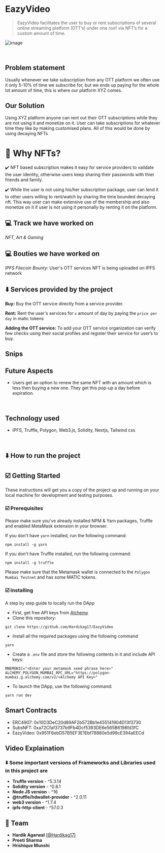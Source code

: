 # EazyVideo

> EazyVideo facilitates the user to buy or rent subscriptions of several online streaming platform (OTT’s) under one roof via NFT’s for a custom amount of time.

![image](https://user-images.githubusercontent.com/54525688/181534177-2dca1ea3-e51c-497a-be3e-75941c61f4e8.png)

<br />

## Problem statement

Usually whenever we take subscription from any OTT platform we often use it only 5-10% of time we subscribe for, but we ends up paying for the whole lot amount of time, this is where our platform XYZ comes.

## Our Solution

Using XYZ platform anyone can rent out their OTT subscriptions while they are not using it and monetize on it. User can take subscriptions for whatever time they like by making customised plans. All of this would be done by using decaying NFTs

# 🤔 Why NFTs?

✔️ NFT based subscription makes it easy for service providers to vaildate the user identity, otherwise users keep sharing their passwords with thier friends and family.

✔️ While the user is not using his/her subscription package, user can lend it to other users willing to rent/watch by sharing the time bounded decaying nft. This way user can make extensive use of the membership and also monetize on it if user is not using it personally by renting it on the platform.

## 💻 Track we have worked on

_NFT, Art & Gaming_

## 💻 Bouties we have worked on

_IPFS Filecoin Bounty:_ User's OTT services NFT is being uploaded on IPFS network

## ⬇️ Services provided by the project

**Buy:** Buy the OTT service directly from a service provider.

**Rent:** Rent the user's services for `x` amount of day by paying the `price per day` in matic tokens

**Adding the OTT service:** To add your OTT service organization can verify few checks using their social profiles and register their service for user’s to buy.

## Snips

## Future Aspects

- Users get an option to renew the same NFT with an amount which is less then buying a new one. They get this pop-up a day before expiration.

<br/>

## Technology used

- IPFS, Truffle, Polygon, Web3.js, Solidity, Nextjs, Tailwind css

<br/>

## ⬇️ How to run the project

## ☑️ Getting Started

These instructions will get you a copy of the project up and running on your local machine for development and testing purposes.

### ☑️ Prerequisites

Please make sure you've already installed NPM & Yarn packages, Truffle and enabled MetaMask extension in your browser.

If you don't have `yarn` installed, run the following command:

```
npm install -g yarn
```

If you don't have Truffle installed, run the following command:

```
npm install -g truffle
```

Please make sure that the Metamask wallet is connected to the `Polygon Mumbai Testnet` and has some MATIC tokens.

### ☑️ Installing

A step by step guide to locally run the DApp

- First, get free API keys from [Alchemy](https://docs.alchemy.com/alchemy/documentation/apis/polygon-api)
- Clone this repository:

```
git clone https://github.com/Hardikag17/EazyVideo
```

- Install all the required packages using the following command

```
yarn
```

- Create a `.env` file and store the following contents in it and include API keys:

```
MNEMONIC="<Enter your metamask seed phrase here>"
ALCHEMY_POLYGON_MUMBAI_RPC_URL="https://polygon-mumbai.g.alchemy.com/v2/<Alchemy API Key>"
```

- To launch the DApp, use the following command:

```
yarn run dev
```

## Smart Contracts

- ERC4907: 0x10D3DeC20d89AF2b572Bb1e455141904D13f3730
- SubsNFT: 0xa72Cfaf3737b9Fb4Dcf5393DE6e565B6198fd3fC
- EazyVideo: 0x951F6ebD57B5EF3E1Ebf78880e5d99cE394aEECd

## Video Explaination

### ⬇️ Some important versions of Frameworks and Libraries used in this project are

- **Truffle version** - ^5.3.14
- **Solidity version** - ^0.8.1
- **Node JS version** - ^16
- **@truffle/hdwallet-provider** - ^2.0.11
- **web3 version** - ^1.7.4
- **ipfs-http-client** - ^57.0.3

## 🙌 Team

- **Hardik Agarwal** [(@Hardikag17)](https://github.com/Hardikag17)
- **Preeti Sharma**
- **Hrishique Munshi**

<br/>
